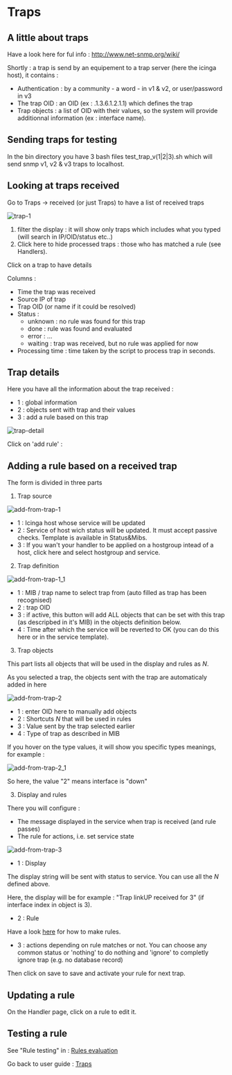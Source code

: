 Traps
===============

A little about traps
---------------

Have a look here for ful info : http://www.net-snmp.org/wiki/

Shortly : a trap is send by an equipement to a trap server (here the icinga host), it contains : 

* Authentication : by a community - a word - in v1 & v2, or user/password in v3
* The trap OID : an OID (ex : .1.3.6.1.2.1.1) which defines the trap
* Trap objects : a list of OID with their values, so the system will provide additionnal information (ex : interface name).

Sending traps for testing
---------------

In the bin directory you have 3 bash files test_trap_v(1|2|3).sh which will send snmp v1, v2 & v3 traps to localhost.

Looking at traps received
---------------

Go to Traps -> received (or just Traps) to have a list of received traps

![trap-1](img/Trap-rule-1.jpg)

1) filter the display : it will show only traps which includes what you typed (will search in IP/OID/status etc..)
2) Click here to hide processed traps : those who has matched a rule (see Handlers). 

Click on a trap to have details

Columns : 
* Time the trap was received
* Source IP of trap
* Trap OID (or name if it could be resolved)
* Status : 
	* unknown : no rule was found for this trap
	* done : rule was found and evaluated
	* error : ...
	* waiting : trap was received, but no rule was applied for now
* Processing time : time taken by the script to process trap in seconds.


Trap details
---------------

Here you have all the information about the trap received :
* 1 : global information
* 2 : objects sent with trap and their values
* 3 : add a rule based on this trap

![trap-detail](img/trap-detail.jpg)

Click on 'add rule' : 


Adding a rule based on a received trap
---------------
	
The form is divided in three parts

1) Trap source  

![add-from-trap-1](img/add-from-trap-1.jpg)

* 1 : Icinga host whose service will be updated
* 2 : Service of host wich status will be updated. It must accept passive checks. Template is available in Status&Mibs.
* 3 : If you wan't your handler to be applied on a hostgroup intead of a host, click here and select hostgroup and service.

2) Trap definition

![add-from-trap-1_1](img/add-from-trap-1_1.jpg)

* 1 : MIB / trap name to select trap from (auto filled as trap has been recognised)
* 2 : trap OID
* 3 : if active, this button will add ALL objects that can be set with this trap (as descripbed in it's MIB) in the objects definition below.
* 4 : Time after which the service will be reverted to OK (you can do this here or in the service template).

3) Trap objects

This part lists all objects that will be used in the display and rules as $N$.

As you selected a trap, the objects sent with the trap are automaticaly added in here

![add-from-trap-2](img/add-from-trap-2.jpg)

* 1 : enter OID here to manually add objects
* 2 : Shortcuts $N$ that will be used in rules
* 3 : Value sent by the trap selected earlier
* 4 : Type of trap as described in MIB

If you hover on the type values, it will show you specific types meanings, for example : 

![add-from-trap-2_1](img/add-from-trap-2_1.jpg)

So here, the value "2" means interface is "down"

3) Display and rules

There you will configure : 
* The message displayed in the service when trap is received (and rule passes)
* The rule for actions, i.e. set service state

![add-from-trap-3](img/add-from-trap-3.jpg)

* 1 : Display

The display string will be sent with status to service. You can use all the $N$ defined above.

Here, the display will be for example : "Trap linkUP received for 3"
(if interface index in object is 3).

* 2 : Rule

Have a look [here](08-rules-evaluation.md) for how to make rules.

* 3 : actions depending on rule matches or not. You can choose any common status or 'nothing' to do nothing and 'ignore' to completly ignore trap (e.g. no database record)

Then click on save to save and activate your rule for next trap.


Updating a rule
---------------

On the Handler page, click on a rule to edit it.


Testing a rule
---------------

See "Rule testing" in : [Rules evaluation](08-rules-evaluation.md)


Go back to user guide : [Traps](02-userguide.md)

